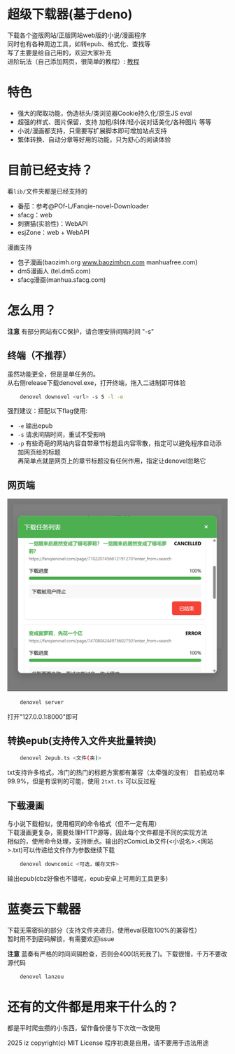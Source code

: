 # 超级下载器(基于deno)
下载各个盗版网站/正版网站web版的小说/漫画程序<br>
同时也有各种周边工具，如转epub、格式化、查找等<br>
写了主要是给自己用的，欢迎大家补充<br>
进阶玩法（自己添加网页，很简单的教程）: [教程](docs)

# 特色
 - 强大的爬取功能，伪造标头/类浏览器Cookie持久化/原生JS eval
 - 超强的样式、图片保留，支持 加粗/斜体/轻小说对话美化/各种图片 等等
 - 小说/漫画都支持，只需要写扩展脚本即可增加站点支持
 - 繁体转换、自动分章等好用的功能，只为舒心的阅读体验

# 目前已经支持？
看`lib/`文件夹都是已经支持的
 - 番茄：参考@POf-L/Fanqie-novel-Downloader
 - sfacg：web
 - 刺猬猫(实验性)：WebAPI
 - esjZone：web + WebAPI

漫画支持
 - 包子漫画(baozimh.org www.baozimhcn.com manhuafree.com)
 - dm5漫画人 (tel.dm5.com)
 - sfacg漫画(manhua.sfacg.com)

# 怎么用？
**注意** 有部分网站有CC保护，请合理安排间隔时间 "-s"
## 终端（不推荐）
虽然功能更全，但是是单任务的。<br>
从右侧release下载denovel.exe，打开终端，拖入二进制即可体验
```sh
    denovel downovel <url> -s 5 -l -e
```
强烈建议：搭配以下flag使用:
 - `-e` 输出epub
 - `-s` 请求间隔时间，重试不受影响
 - `-p` 有些奇葩的网站内容自带章节标题且内容零散，指定可以避免程序自动添加网页给的标题<br>
    再简单点就是网页上的章节标题没有任何作用，指定让denovel忽略它

## 网页端
![预览](image.png)
```sh
    denovel server
```
打开"127.0.0.1:8000"即可

## 转换epub(支持传入文件夹批量转换)
```sh
    denovel 2epub.ts <文件(夹)>
```
txt支持许多格式，冷门的热门的标题方案都有兼容（太牵强的没有）
目前成功率99.9%，但是有误判的可能，使用 `2txt.ts` 可以反过程

## 下载漫画
与小说下载相似，使用相同的命令格式（但不一定有用）<br>
下载漫画更复杂，需要处理HTTP源等，因此每个文件都是不同的实现方法<br>
相似的，使用命令处理，支持断点。输出的zComicLib文件(<小说名>.<网站>.txt)可以传递给文件作为参数继续下载

```sh
    denovel downcomic <可选，缓存文件>
```

输出epub(cbz好像也不错呢，epub安卓上可用的工具更多)

# 蓝奏云下载器
下载无需密码的部分（支持文件夹递归，使用eval获取100%的兼容性）<br>
暂时用不到密码解锁，有需要欢迎issue

**注意** 蓝奏有严格的时间间隔检查，否则会400(坑死我了)。下载很慢，千万不要改源代码

```sh
    denovel lanzou
```

# 还有的文件都是用来干什么的？
都是平时爬虫攒的小东西，留作备份便与下次改一改使用

2025 iz copyright(c) MIT License
程序初衷是自用，请不要用于违法用途